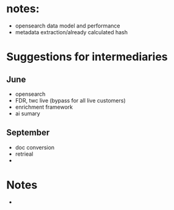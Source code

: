 # notes:
- opensearch data model and performance
- metadata extraction/already calculated hash


# Suggestions for intermediaries
## June
- opensearch
- FDR, twc live (bypass for all live customers)
- enrichment framework
- ai sumary


## September
- doc conversion
- retrieal
-  

# Notes
-  
